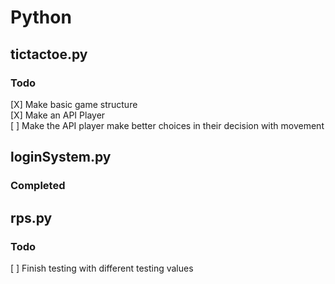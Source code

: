 # Python

## tictactoe.py

### Todo

[X] Make basic game structure<br />
[X] Make an API Player<br />
[ ] Make the API player make better choices in their decision with movement

## loginSystem.py

### Completed

## rps.py

### Todo

[ ] Finish testing with different testing values